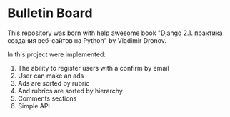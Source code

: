 Bulletin Board 
=====

This repository was born with help awesome book "Django 2.1. практика создания веб-сайтов на Python" by Vladimir Dronov.

In this project were implemented:
1) The ability to register users with a confirm by email
2) User can make an ads
3) Ads are sorted by rubric
4) And rubrics are sorted by hierarchy
5) Comments sections
6) Simple API